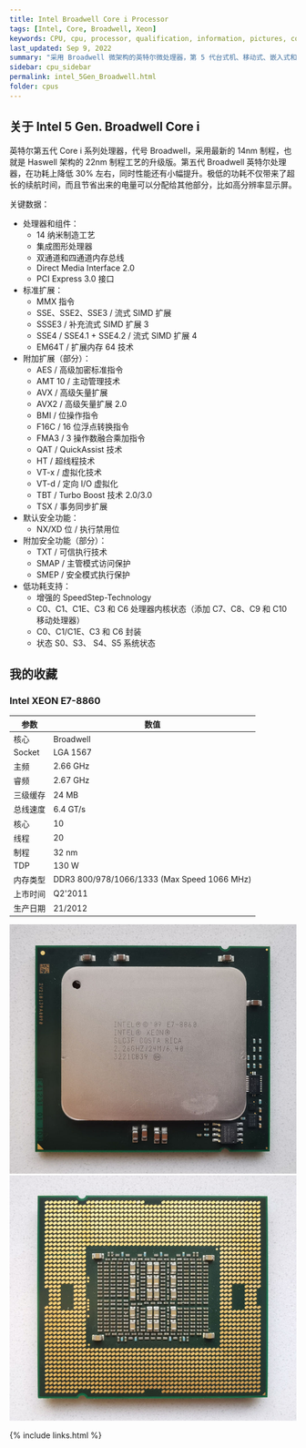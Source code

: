 ```yaml
---
title: Intel Broadwell Core i Processor
tags: [Intel, Core, Broadwell, Xeon]
keywords: CPU, cpu, processor, qualification, information, pictures, core, frequency, chip packaging, packaging, cpu info, x86, collection, amd, cyrix, harris, ibm, idt, iit, intel, motorola, nec, sgs, sgs-thomson, siemens, ST, signetics, mhs, ti, texas instruments, ulsi, umc, weitek, zilog, 808x, 8085, 8088, 8086, 80188, 80186, 80286, 286, 80386, 386, i386, Am386, 386sx, 386dx, 486, i486, 586, 486sx, 486dx, overdrive, 487, pentium, 586, 5x86, 386dlc, 386slc, 486dx2, mmx, ppro, pentium-pro, pro, athlon, duron, z80, dirk oppelt, dirk, oppelt, engineering, sample, samples
last_updated: Sep 9, 2022
summary: "采用 Broadwell 微架构的英特尔微处理器，第 5 代台式机、移动式、嵌入式和 Xeon 处理器。"
sidebar: cpu_sidebar
permalink: intel_5Gen_Broadwell.html
folder: cpus
---
```


## 关于 Intel 5 Gen. Broadwell Core i

英特尔第五代 Core i 系列处理器，代号 Broadwell，采用最新的 14nm 制程，也就是 Haswell 架构的 22nm 制程工艺的升级版。第五代 Broadwell 英特尔处理器，在功耗上降低 30% 左右，同时性能还有小幅提升。极低的功耗不仅带来了超长的续航时间，而且节省出来的电量可以分配给其他部分，比如高分辨率显示屏。

关键数据：
- 处理器和组件：
    - 14 纳米制造工艺
    - 集成图形处理器
    - 双通道和四通道内存总线
    - Direct Media Interface 2.0
    - PCI Express 3.0 接口
- 标准扩展：
    - MMX 指令
    - SSE、SSE2、SSE3 / 流式 SIMD 扩展
    - SSSE3 / 补充流式 SIMD 扩展 3
    - SSE4 / SSE4.1 + SSE4.2 / 流式 SIMD 扩展 4
    - EM64T / 扩展内存 64 技术
- 附加扩展（部分）：
    - AES / 高级加密标准指令
    - AMT 10 / 主动管理技术
    - AVX / 高级矢量扩展
    - AVX2 / 高级矢量扩展 2.0
    - BMI / 位操作指令
    - F16C / 16 位浮点转换指令
    - FMA3 / 3 操作数融合乘加指令
    - QAT / QuickAssist 技术
    - HT / 超线程技术
    - VT-x / 虚拟化技术
    - VT-d / 定向 I/O 虚拟化
    - TBT / Turbo Boost 技术 2.0/3.0
    - TSX / 事务同步扩展
- 默认安全功能：
    - NX/XD 位 / 执行禁用位
- 附加安全功能（部分）：
    - TXT / 可信执行技术
    - SMAP / 主管模式访问保护
    - SMEP / 安全模式执行保护
- 低功耗支持：
    - 增强的 SpeedStep-Technology
    - C0、C1、C1E、C3 和 C6 处理器内核状态（添加 C7、C8、C9 和 C10 移动处理器）
    - C0、C1/C1E、C3 和 C6 封装
    - 状态 S0、S3、 S4、S5 系统状态


## 我的收藏

### Intel XEON E7-8860

| 参数 | 数值 |
| ------ | ------ |
| 核心 | Broadwell |
| Socket | LGA 1567 |
| 主频 | 2.66 GHz |
| 睿频 | 2.67 GHz |
| 三级缓存 | 24 MB |
| 总线速度 | 6.4 GT/s |
| 核心 | 10 |
| 线程 | 20 |
| 制程 | 32 nm |
| TDP | 130 W |
| 内存类型 | DDR3 800/978/1066/1333 (Max Speed 1066 MHz) |
| 上市时间 | Q2'2011 |
| 生产日期 | 21/2012 |

![Intel XEON E7-8860 正面](/images/cpus/Intel/Intel_XEON_E7-8860_1.jpg)
![Intel XEON E7-8860 反面](/images/cpus/Intel/Intel_XEON_E7-8860_2.jpg)

{% include links.html %}
